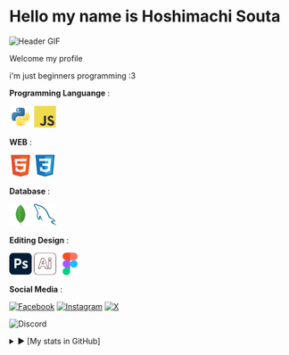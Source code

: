 # Hello my name is Hoshimachi Souta

![Header GIF](https://media1.tenor.com/m/140pMB9eo8AAAAAC/suisei-talala.gif)

Welcome my profile

i'm just beginners programming :3

**Programming Languange** :
<p>
  <img src="https://raw.githubusercontent.com/devicons/devicon/master/icons/python/python-original.svg" alt="Python" width="40" height="40"/>
  <img src="https://raw.githubusercontent.com/devicons/devicon/master/icons/javascript/javascript-original.svg" alt="JavaScript Logo" width="40" height="40"/>
</p>

**WEB** :
<p>
  <img src="https://raw.githubusercontent.com/devicons/devicon/master/icons/html5/html5-original.svg" alt="HTML5" width="40" height="40"/>
  <img src="https://raw.githubusercontent.com/devicons/devicon/master/icons/css3/css3-original.svg" alt="CSS3" width="40" height="40"/>
</p>

**Database** :
<p>
  <img src="https://raw.githubusercontent.com/devicons/devicon/master/icons/mongodb/mongodb-original.svg" alt="MongoDB" width="40" height="40"/>
  <img src="https://raw.githubusercontent.com/devicons/devicon/master/icons/mysql/mysql-original.svg" alt="MySQL" width="40" height="40"/>
</p>

**Editing Design** :
<p>
  <img src="https://raw.githubusercontent.com/devicons/devicon/master/icons/photoshop/photoshop-plain.svg" alt="Photoshop" width="40" height="40"/>
  <img src="https://raw.githubusercontent.com/devicons/devicon/master/icons/illustrator/illustrator-line.svg" alt="Illustrator" width="40" height="40"/>
  <img src="https://raw.githubusercontent.com/devicons/devicon/master/icons/figma/figma-original.svg" alt="Figma" width="40" height="40"/>
</p>

**Social Media** :

[![Facebook](https://img.shields.io/badge/Facebook-%231877F2.svg?style=for-the-badge&logo=facebook&logoColor=white)](https://facebook.com/YukkiProject/)
[![Instagram](https://img.shields.io/badge/Instagram-E4405F?style=for-the-badge&logo=instagram&logoColor=white)](https://instagram.com/yukkireio._)
[![X](https://img.shields.io/badge/X-000000?style=for-the-badge&logo=x&logoColor=white)](https://x.com/yuukizure)

![Discord](https://discord.c99.nl/widget/theme-2/478820603646836747.png)

<details>
  <summary>▶️ [My stats in GitHub]</summary>
  <p align="center">
    <img src="https://github-readme-stats.vercel.app/api?username=SoutamachiWorks&show_icons=true&theme=radical" />
  </p>
</details>
